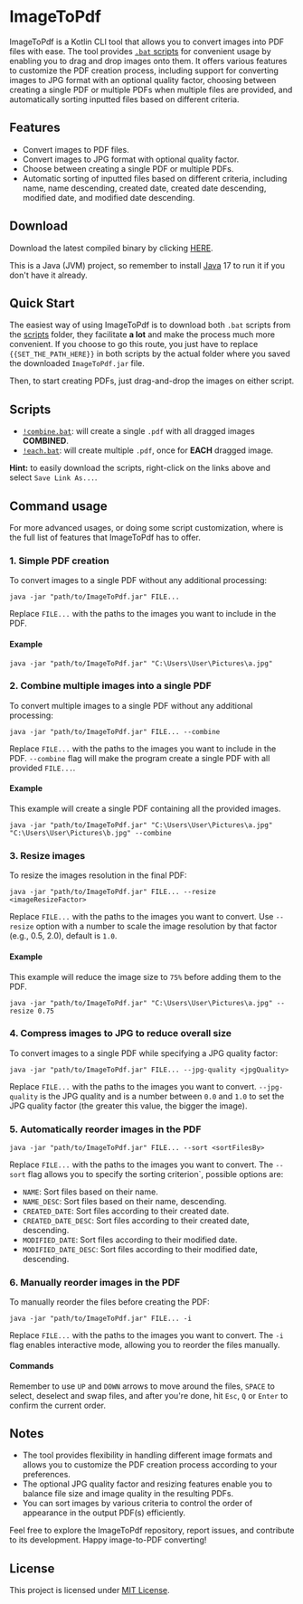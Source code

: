 # ImageToPdf

ImageToPdf is a Kotlin CLI tool that allows you to convert images into PDF files with ease. The tool provides [`.bat` scripts](scripts) for convenient usage by enabling you to drag and drop images onto them. It offers various features to customize the PDF creation process, including support for converting images to JPG format with an optional quality factor, choosing between creating a single PDF or multiple PDFs when multiple files are provided, and automatically sorting inputted files based on different criteria.

## Features

- Convert images to PDF files.
- Convert images to JPG format with optional quality factor.
- Choose between creating a single PDF or multiple PDFs.
- Automatic sorting of inputted files based on different criteria, including name, name descending, created date, created date descending, modified date, and modified date descending.

## Download

Download the latest compiled binary by clicking [HERE](https://github.com/SecretX33/ImageToPdf/releases/latest/download/ImageToPdf.jar).

This is a Java (JVM) project, so remember to install [Java](https://adoptium.net/temurin/releases) 17 to run it if you don't have it already.

## Quick Start

The easiest way of using ImageToPdf is to download both `.bat` scripts from the [scripts](scripts) folder, they facilitate **a lot** and make the process much more convenient. If you choose to go this route, you just have to replace `{{SET_THE_PATH_HERE}}` in both scripts by the actual folder where you saved the downloaded `ImageToPdf.jar` file.

Then, to start creating PDFs, just drag-and-drop the images on either script.

## Scripts

- [`!combine.bat`](scripts/!combine.bat): will create a single `.pdf` with all dragged images **COMBINED**.
- [`!each.bat`](scripts/!each.bat): will create multiple `.pdf`, once for **EACH** dragged image.

**Hint:** to easily download the scripts, right-click on the links above and select `Save Link As...`.

## Command usage

For more advanced usages, or doing some script customization, where is the full list of features that ImageToPdf has to offer.

### 1. Simple PDF creation
To convert images to a single PDF without any additional processing:
```
java -jar "path/to/ImageToPdf.jar" FILE...
```
Replace `FILE...` with the paths to the images you want to include in the PDF.

#### Example
```
java -jar "path/to/ImageToPdf.jar" "C:\Users\User\Pictures\a.jpg"
```

### 2. Combine multiple images into a single PDF

To convert multiple images to a single PDF without any additional processing:
```
java -jar "path/to/ImageToPdf.jar" FILE... --combine
```
Replace `FILE...` with the paths to the images you want to include in the PDF. `--combine` flag will make the program create a single PDF with all provided `FILE...`.

#### Example
This example will create a single PDF containing all the provided images.
```
java -jar "path/to/ImageToPdf.jar" "C:\Users\User\Pictures\a.jpg" "C:\Users\User\Pictures\b.jpg" --combine
```

### 3. Resize images

To resize the images resolution in the final PDF:
```
java -jar "path/to/ImageToPdf.jar" FILE... --resize <imageResizeFactor>
```
Replace `FILE...` with the paths to the images you want to convert. Use `--resize` option with a number to scale the image resolution by that factor (e.g., 0.5, 2.0), default is `1.0`.

#### Example
This example will reduce the image size to `75%` before adding them to the PDF.
```
java -jar "path/to/ImageToPdf.jar" "C:\Users\User\Pictures\a.jpg" --resize 0.75
```

### 4. Compress images to JPG to reduce overall size

To convert images to a single PDF while specifying a JPG quality factor:
```
java -jar "path/to/ImageToPdf.jar" FILE... --jpg-quality <jpgQuality>
```
Replace `FILE...` with the paths to the images you want to convert. `--jpg-quality` is the JPG quality and <jpgQuality> is a number between `0.0` and `1.0` to set the JPG quality factor (the greater this value, the bigger the image).

### 5. Automatically reorder images in the PDF

```
java -jar "path/to/ImageToPdf.jar" FILE... --sort <sortFilesBy>
```
Replace `FILE...` with the paths to the images you want to convert. The `--sort` flag allows you to specify the sorting criterion`, possible options are:

- `NAME`: Sort files based on their name.
- `NAME_DESC`: Sort files based on their name, descending.
- `CREATED_DATE`: Sort files according to their created date.
- `CREATED_DATE_DESC`: Sort files according to their created date, descending.
- `MODIFIED_DATE`: Sort files according to their modified date.
- `MODIFIED_DATE_DESC`: Sort files according to their modified date, descending.

### 6. Manually reorder images in the PDF

To manually reorder the files before creating the PDF:
```
java -jar "path/to/ImageToPdf.jar" FILE... -i
```
Replace `FILE...` with the paths to the images you want to convert. The `-i` flag enables interactive mode, allowing you to reorder the files manually.

#### Commands
Remember to use `UP` and `DOWN` arrows to move around the files, `SPACE` to select, deselect and swap files, and after you're done, hit `Esc`, `Q` or `Enter` to confirm the current order. 

## Notes

- The tool provides flexibility in handling different image formats and allows you to customize the PDF creation process according to your preferences.
- The optional JPG quality factor and resizing features enable you to balance file size and image quality in the resulting PDFs.
- You can sort images by various criteria to control the order of appearance in the output PDF(s) efficiently.

Feel free to explore the ImageToPdf repository, report issues, and contribute to its development. Happy image-to-PDF converting!

## License

This project is licensed under [MIT License](LICENSE).